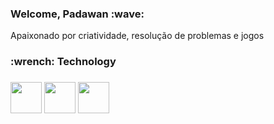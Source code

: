 <h3> Welcome, Padawan :wave: </h3>

<p> Apaixonado por criatividade, resolução de problemas e jogos <p>
  
<h3> :wrench: Technology <h3>

  <section display="inline-block">
    <img src="https://cdn.jsdelivr.net/gh/devicons/devicon/icons/javascript/javascript-plain.svg" width="50px" />
    <img src="https://cdn.jsdelivr.net/gh/devicons/devicon/icons/html5/html5-plain.svg" width="50px" />
    <img src="https://cdn.jsdelivr.net/gh/devicons/devicon/icons/css3/css3-plain.svg" width="50px" />
  </section>
